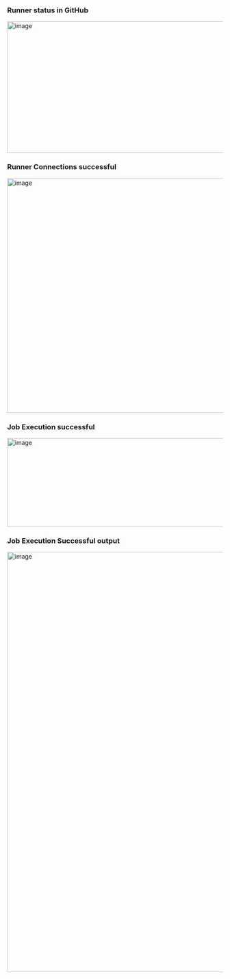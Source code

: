 ### Runner status in GitHub
<img width="1023" height="307" alt="image" src="https://github.com/user-attachments/assets/8747c3d6-8c7a-4392-907b-813426ec2e2d" />


### Runner Connections successful
<img width="943" height="548" alt="image" src="https://github.com/user-attachments/assets/fb316a5f-d471-4bc7-b328-693c4b72999e" />


### Job Execution successful
<img width="942" height="207" alt="image" src="https://github.com/user-attachments/assets/01474733-581f-48d6-b375-351bd3ed445c" />


### Job Execution Successful output 
<img width="1875" height="982" alt="image" src="https://github.com/user-attachments/assets/2dd8f69c-b1a7-4aa6-8fe0-a9c076f34ccb" />

